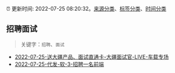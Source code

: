 :alarm_clock: 更新时间: 2022-07-25 08:20:32。[来源分类](../README.md)、[标签分类](../TAGS.md)、[时间分类](../TIMELINE.md)

## 招聘面试


> 关键字：`招聘`、`面试`



- [2022-07-25-送大疆产品、面试直通卡-大疆面试官-LIVE-车载专场](https://www.v2ex.com/t/868572) 
- [2022-07-25-代发-软-3-招聘一名前端](https://www.v2ex.com/t/868542) 
